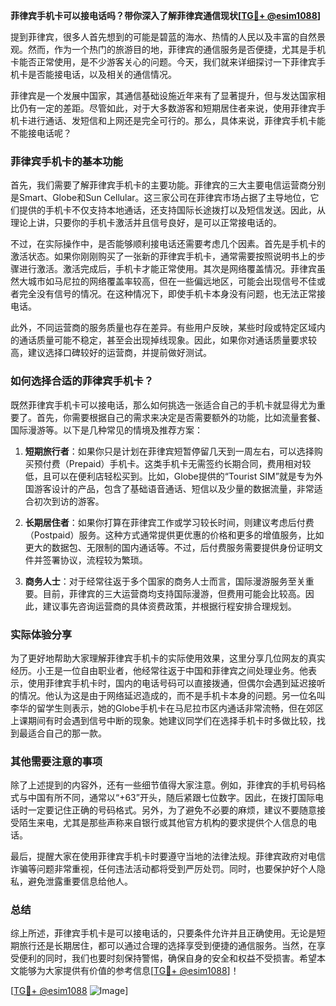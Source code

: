 **菲律宾手机卡可以接电话吗？带你深入了解菲律宾通信现状[[TG💪+ @esim1088](https://t.me/s/esim1088)]**

提到菲律宾，很多人首先想到的可能是碧蓝的海水、热情的人民以及丰富的自然景观。然而，作为一个热门的旅游目的地，菲律宾的通信服务是否便捷，尤其是手机卡能否正常使用，是不少游客关心的问题。今天，我们就来详细探讨一下菲律宾手机卡是否能接电话，以及相关的通信情况。

菲律宾是一个发展中国家，其通信基础设施近年来有了显著提升，但与发达国家相比仍有一定的差距。尽管如此，对于大多数游客和短期居住者来说，使用菲律宾手机卡进行通话、发短信和上网还是完全可行的。那么，具体来说，菲律宾手机卡能不能接电话呢？

### 菲律宾手机卡的基本功能

首先，我们需要了解菲律宾手机卡的主要功能。菲律宾的三大主要电信运营商分别是Smart、Globe和Sun Cellular。这三家公司在菲律宾市场占据了主导地位，它们提供的手机卡不仅支持本地通话，还支持国际长途拨打以及短信发送。因此，从理论上讲，只要你的手机卡激活并且信号良好，是可以正常接电话的。

不过，在实际操作中，是否能够顺利接电话还需要考虑几个因素。首先是手机卡的激活状态。如果你刚刚购买了一张新的菲律宾手机卡，通常需要按照说明书上的步骤进行激活。激活完成后，手机卡才能正常使用。其次是网络覆盖情况。菲律宾虽然大城市如马尼拉的网络覆盖率较高，但在一些偏远地区，可能会出现信号不佳或者完全没有信号的情况。在这种情况下，即使手机卡本身没有问题，也无法正常接电话。

此外，不同运营商的服务质量也存在差异。有些用户反映，某些时段或特定区域内的通话质量可能不稳定，甚至会出现掉线现象。因此，如果你对通话质量要求较高，建议选择口碑较好的运营商，并提前做好测试。

### 如何选择合适的菲律宾手机卡？

既然菲律宾手机卡可以接电话，那么如何挑选一张适合自己的手机卡就显得尤为重要了。首先，你需要根据自己的需求来决定是否需要额外的功能，比如流量套餐、国际漫游等。以下是几种常见的情境及推荐方案：

1. **短期旅行者**：如果你只是计划在菲律宾短暂停留几天到一周左右，可以选择购买预付费（Prepaid）手机卡。这类手机卡无需签约长期合同，费用相对较低，且可以在便利店轻松买到。比如，Globe提供的“Tourist SIM”就是专为外国游客设计的产品，包含了基础语音通话、短信以及少量的数据流量，非常适合初次到访的游客。

2. **长期居住者**：如果你打算在菲律宾工作或学习较长时间，则建议考虑后付费（Postpaid）服务。这种方式通常提供更优惠的价格和更多的增值服务，比如更大的数据包、无限制的国内通话等。不过，后付费服务需要提供身份证明文件并签署协议，流程较为繁琐。

3. **商务人士**：对于经常往返于多个国家的商务人士而言，国际漫游服务至关重要。目前，菲律宾的三大运营商均支持国际漫游，但费用可能会比较高。因此，建议事先咨询运营商的具体资费政策，并根据行程安排合理规划。

### 实际体验分享

为了更好地帮助大家理解菲律宾手机卡的实际使用效果，这里分享几位网友的真实经历。小王是一位自由职业者，他经常往返于中国和菲律宾之间处理业务。他表示，使用菲律宾手机卡时，国内的电话号码可以直接拨通，但偶尔会遇到延迟接听的情况。他认为这是由于网络延迟造成的，而不是手机卡本身的问题。另一位名叫李华的留学生则表示，她的Globe手机卡在马尼拉市区内通话非常流畅，但在郊区上课期间有时会遇到信号中断的现象。她建议同学们在选择手机卡时多做比较，找到最适合自己的那一款。

### 其他需要注意的事项

除了上述提到的内容外，还有一些细节值得大家注意。例如，菲律宾的手机号码格式与中国有所不同，通常以“+63”开头，随后紧跟七位数字。因此，在拨打国际电话时一定要记住正确的号码格式。另外，为了避免不必要的麻烦，建议不要随意接受陌生来电，尤其是那些声称来自银行或其他官方机构的要求提供个人信息的电话。

最后，提醒大家在使用菲律宾手机卡时要遵守当地的法律法规。菲律宾政府对电信诈骗等问题非常重视，任何违法活动都将受到严厉处罚。同时，也要保护好个人隐私，避免泄露重要信息给他人。

### 总结

综上所述，菲律宾手机卡是可以接电话的，只要条件允许并且正确使用。无论是短期旅行还是长期居住，都可以通过合理的选择享受到便捷的通信服务。当然，在享受便利的同时，我们也要时刻保持警惕，确保自身的安全和权益不受损害。希望本文能够为大家提供有价值的参考信息[[TG💪+ @esim1088](https://t.me/s/esim1088)]！

[[TG💪+ @esim1088](https://t.me/s/esim1088) ![Image](https://i.postimg.cc/4NQfJmqS/Snipaste-2025-05-13-00-14-12.png)]